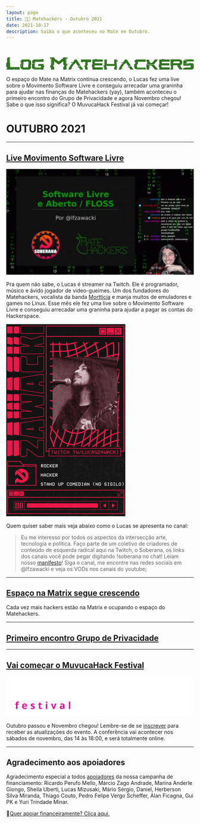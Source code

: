 ```yaml
---
layout: page
title: 🧉👾 Matehackers - Outubro 2021
date: 2021-10-17
description: Saiba o que aconteceu no Mate em Outubro.
---
```


<br>

![Log Matehackers](/assets/2021/log-verde.png)

O espaço do Mate na Matrix continua crescendo, o Lucas fez uma live sobre o Movimento Software Livre e conseguiu arrecadar uma graninha para ajudar nas finanças do Matehackers (yay), também aconteceu o primeiro encontro do Grupo de Privacidade e agora Novembro chegou! Sabe o que isso significa? O MuvucaHack Festival já vai começar!

# OUTUBRO 2021 

---

## [Live Movimento Software Livre](https://www.twitch.tv/videos/1171325587)

![Live FLOSS](/assets/2021/live-floss.png)

Pra quem não sabe, o Lucas é streamer na Twitch. Ele é programador, músico e ávido jogador de video-gueimes. Um dos fundadores do Matehackers, vocalista da banda [Mortticia](https://mortticia.rocks/) e manja muitos de emuladores e games no Linux. Esse mês ele fez uma live sobre o Movimento Software Livre e conseguiu arrecadar uma graninha para ajudar a pagar as contas do Hackerspace.

![Twitch Profile](/assets/2021/twitch-lfz.png)

Quem quiser saber mais veja abaixo como o Lucas se apresenta no canal:
> Eu me interesso por todos os aspectos da intersecção arte, tecnologia e política. 
> Faço parte de um coletivo de criadores de conteúdo de esquerda radical aqui na Twitch, o Soberana, os links dos canais você pode pegar digitando !soberana no chat!
> Leiam nosso [manifesto](https://soberanatv.github.io/)!
> Siga o canal, me encontre nas redes sociais em @lfzawacki e veja os VODs nos canais do youtube;

---

## [Espaço na Matrix segue crescendo](https://matrix.to/#/#matehackers-bridges:matrix.org)

Cada vez mais hackers estão na Matrix e ocupando o espaço do Matehackers. 

---

## [Primeiro encontro Grupo de Privacidade]()



---

## [Vai começar o MuvucaHack Festival](https://muvuca.matehackers.org/)

![Logo MuvucaHack Festival](/assets/2021/muvuca2.png)

Outubro passou e Novembro chegou! Lembre-se de se [inscrever](https://muvuca.matehackers.org/) para receber as atualizações do evento. A conferência vai acontecer nos sábados de novembro, das 14 às 18:00, e será totalmente online.

---

## Agradecimento aos apoiadores

Agradecimento especial a todos [apoiadores](https://apoia.se/matehackers) da nossa campanha de financiamento:
Ricardo Perufo Mello, Márcio Zago Andrade, Marina Anderle Giongo, Sheila Uberti, Lucas Mizusaki, Mário Sérgio, Daniel, Herberson Silva Miranda, Thiago Couto, Pedro Felipe Vergo Scheffer, Alan Ficagna, Gui PK e Yuri Trindade Minar.

💎[Quer apoiar financeiramente? Clica aqui.](https://matehackers.org/renda)
